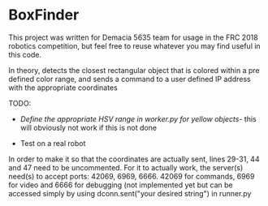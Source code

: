 # BoxFinder

This project was written for Demacia 5635 team for usage in the FRC 2018 robotics competition, but feel free to reuse whatever you may find useful in this code.

In theory, detects the closest rectangular object that is colored within a pre defined color range, and sends a command to a user defined IP address with the appropriate coordinates


TODO:

- *Define the appropriate HSV range in worker.py for yellow objects*- this will obviously not work if this is not done

- Test on a real robot


In order to make it so that the coordinates are actually sent, lines 29-31, 44 and 47 need to be uncommented. For it to actually work, the server(s) need(s) to accept ports: 42069, 6969, 6666. 42069 for commands, 6969 for video and 6666 for debugging (not implemented yet but can be accessed simply by using dconn.sent("your desired string") in runner.py
